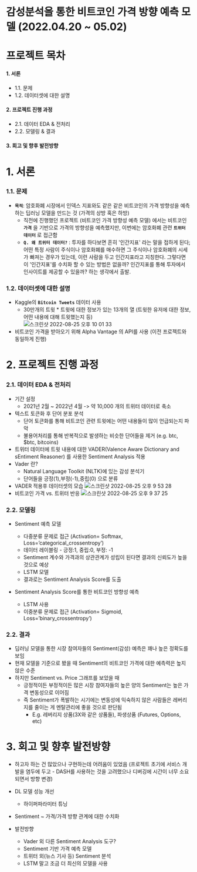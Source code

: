 
# 감성분석을 통한 비트코인 가격 방향 예측 모델 (2022.04.20 ~ 05.02) 

# 프로젝트 목차 

#### 1. 서론
 - 1.1. 문제
 - 1.2. 데이터셋에 대한 설명 

#### 2. 프로젝트 진행 과정 
- 2.1. 데이터 EDA & 전처리 
- 2.2. 모델링 & 결과 

#### 3. 회고 및 향후 발전방향  

# 1. 서론 
### 1.1. 문제
- **`목적`**: 암호화폐 시장에서 인덱스 지표와도 같은 같은 비트코인의 가격 방향성을 예측하는 딥러닝 모델을 만드는 것 (가격의 상방 혹은 하방) 
  - 직전에 진행했던 프로젝트 (비트코인 가격 방향성 예측 모델) 에서는 비트코인 **`가격`** 을 기반으로 가격의 방향성을 예측했지만, 이번에는 암호화폐 관련 **`트위터 데이터`** 로 접근함  
  - **`Q. 왜 트위터 데이터?`** : 투자를 하다보면 흔히 '인간지표' 라는 말을 접하게 된다; 어떤 특정 사람이 주식이나 암호화폐를 매수하면 그 주식이나 암호화폐의 시세가 빠져는 경우가 있는데, 이런 사람을 두고 인간지표라고 지칭한다. 그렇다면 이 '인간지표'를 수치화 할 수 있는 방법은 없을까? 인간지표를 통해 투자에서 인사이트를 제공할 수 있을까? 하는 생각에서 출발. 

### 1.2. 데이터셋에 대한 설명 
- Kaggle의 **`Bitcoin Tweets`** 데이터 사용 
  - 30만개의 트윗 * 트윗에 대한 정보가 있는 13개의 열 (트윗한 유저에 대한 정보, 어떤 내용에 대해 트윗했는지 등)   
![스크린샷 2022-08-25 오후 10 01 33](https://user-images.githubusercontent.com/90128775/186672838-1fcdb885-b793-4d3c-8155-0bce7e38ef71.png)
- 비트코인 가격을 받아오기 위해 Alpha Vantage 의 API를 사용 (이전 프로젝트와 동일하게 진행) 

# 2. 프로젝트 진행 과정 
### 2.1. 데이터 EDA & 전처리 
- 기간 설정
  - 2021년 2월 ~ 2022년 4월 -> 약 10,000 개의 트위터 데이터로 축소 
- 텍스트 토큰화 후 단어 분포 분석 
  - 단어 토큰화를 통해 비트코인 관련 트윗에는 어떤 내용들이 많이 언급되는지 파악
  - 불용어처리를 통해 반복적으로 발생하는 비슷한 단어들을 제거 (e.g. btc, $btc, bitcoins)  
- 트위터 데이터에 트윗 내용에 대한 VADER(Valence Aware Dictionary and sEntiment Reasoner) 를 사용한 Sentiment Analysis 적용 
 - Vader 란?
   - Natural Language Toolkit (NLTK)에 있는 감성 분석기 
   - 단어들을 긍정(1),부정(-1),중립(0) 으로 분류 
- VADER 적용후 데이터셋의 모습 
![스크린샷 2022-08-25 오후 9 53 28](https://user-images.githubusercontent.com/90128775/186670076-76a8163b-67c2-45d0-97b4-1c24a779ac1f.png)
- 비트코인 가격 vs. 트위터 반응
![스크린샷 2022-08-25 오후 9 37 25](https://user-images.githubusercontent.com/90128775/186669746-5486a81b-00ff-419b-8012-b93da63f81c5.png)

### 2.2. 모델링 
- Sentiment 예측 모델 
  - 다중분류 문제로 접근 (Activation= Softmax, Loss=’categorical_crossentropy’) 
  - 데이터 레이블링 - 긍정:1, 중립:0, 부정: -1
  - Sentiment 계수와 가격과의 상관관계가 성립이 된다면 결과의 신뢰도가 높을 것으로 예상
  - LSTM 모델 
  - 결과로는 Sentiment Analysis Score를 도출 

- Sentiment Analysis Score를 통한 비트코인 방향성 예측 
  - LSTM 사용 
  - 이중분류 문제로 접근 (Activation= Sigmoid, Loss=’binary_crossentropy’) 

### 2.2. 결과 
- 딥러닝 모델을 통한 시장 참여자들의 Sentiment(감성) 예측은 꽤나 높은 정확도를 보임 
- 현재 모델을 기준으로 봤을 때 Sentiment의 비트코인 가격에 대한 예측력은 높지 않은 수준 
- 하지만 Sentiment vs. Price 그래프를 보았을 때 	
  - 긍정적이든 부정적이든 많은 시장 참여자들의 높은 양의 Sentiment는 높은 가격 변동성으로 이어짐
  - 즉 Sentiment가 폭발하는 시기에는 변동성에 익숙하지 않은 사람들은 레버리지를 줄이는 게 멘탈관리에 좋을 것으로 판단됨
    - E.g. 레버리지 상품(3X와 같은 상품들), 파생상품 (Futures, Options, etc)
 
# 3. 회고 및 향후 발전방향  
- 하고자 하는 건 많았으나 구현하는데 어려움이 있었음 (프로젝트 초기에 서비스 개발을 염두에 두고 - DASH를 사용하는 것을 고려했으나 디버깅에 시간이 너무 소요되면서 방향 변경)
- DL 모델 성능 개선 
  - 하이퍼파라미터 튜닝 
- Sentiment ~ 가격/가격 방향 관계에 대한 수치화

- 발전방향 
  - Vader 외 다른 Sentiment Analysis 도구? 
  - Sentiment 기반 가격 예측 모델  
  - 트위터 외(뉴스 기사 등) Sentiment 분석 
  - LSTM 말고 조금 더 최신의 모델을 사용 





